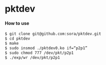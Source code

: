 pktdev
======

#### How to use
```bash
$ git clone git@github.com:sora/pktdev.git
$ cd pktdev
$ make
$ sudo insmod ./pktdev0.ko if=“p2p1”
$ sudo chmod 777 /dev/pkt/p2p1
$ ./exp/wr /dev/pkt/p2p1
```
